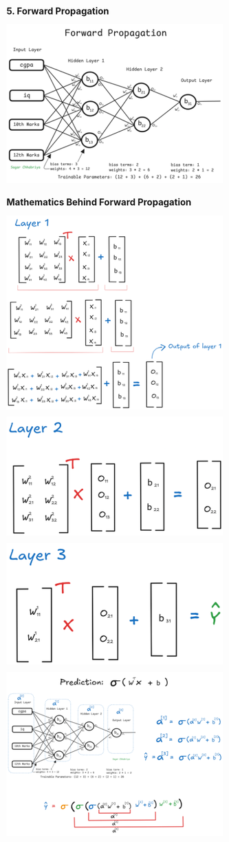 
## 5. Forward Propagation

![](../assets/11-forward-propagation.png)

## Mathematics Behind Forward Propagation



![](../assets/12-layer-one.png)

![](../assets/13-layer-two.png)

![](../assets/14-layer-three.png)

![](../assets/15-prediction.png)

